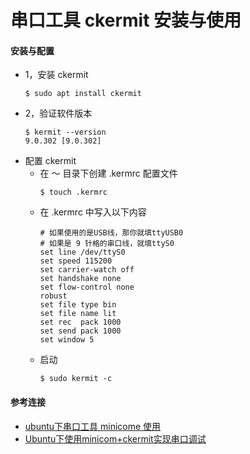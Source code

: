 # 串口工具 ckermit 安装与使用
#### 安装与配置
- 1，安装 ckermit
    ```
    $ sudo apt install ckermit 
    ```
- 2，验证软件版本
    ```
    $ kermit --version
    9.0.302 [9.0.302]
    ```
- 配置 ckermit
    - 在 ～ 目录下创建 .kermrc 配置文件
        ```
        $ touch .kermrc
        ```
    - 在 .kermrc 中写入以下内容
        ```
        # 如果使用的是USB线，那你就填ttyUSB0
        # 如果是 9 针格的串口线，就填ttyS0
        set line /dev/ttyS0
        set speed 115200
        set carrier-watch off
        set handshake none
        set flow-control none
        robust
        set file type bin
        set file name lit
        set rec  pack 1000
        set send pack 1000
        set window 5 
        ```
    - 启动
        ```
        $ sudo kermit -c
        ```

#### 参考连接
- [ubuntu下串口工具 minicome 使用](https://blog.csdn.net/lzhitwh/article/details/80304579)
- [Ubuntu下使用minicom+ckermit实现串口调试](https://blog.csdn.net/wr132/article/details/76283688)